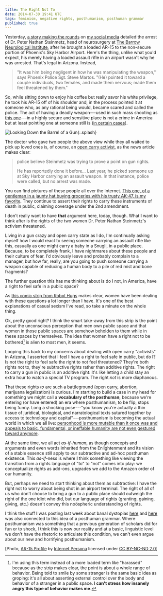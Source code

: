 ```yaml
---
title: The Right Not To
date: 2014-07-30 19:41 UTC
tags: feminism, negative rights, posthumanism, posthuman grammar
published: true
---
```


Yesterday, [a story making the rounds](http://www.azfamily.com/news/local/Tempe-man-arrested-for-bringing-laoded-gun-to-airport-268971361.html) on [my social media](http://twitter.com/oncomouse) detailed the arrest of Dr. Peter Nathan Steinmetz, head of neurosurgery at [The Barrow Neurological Institute](http://www.thebarrow.org/index.htm), after he brought a loaded AR-15 to the non-secure portion of Phoenix's Sky Harbor Airport. Here's the thing, unlike what you'd expect, his merely having a loaded assault rifle in an airport wasn't why he was arrested. That's legal in Arizona. Instead,

> "It was him being negligent in how he was manipulating the weapon," says Phoenix Police Sgt. Steve Martos. "(He) pointed it toward a couple individuals, two females, and made them nervous; made them feel threatened by them."

So, while sitting down to enjoy his coffee but really savor his white privilege, he took his AR-15 off of his shoulder and, in the process pointed it at someone who, as any rational being would, became scared and called the police. The act of having a deadly weapon---used in such mass shooting as [this one](http://en.wikipedia.org/wiki/2012_Aurora_shooting)---in a highly secure and sensitive place is not a crime in America but at least pointing one at someone still is ([in certain cases](http://en.wikipedia.org/wiki/Shooting_of_Trayvon_Martin)).

![Looking Down the Barrel of a Gun](/images/ar-15.jpg){:.splash}

The doctor who gave two people the above view while they all waited to pick up loved ones is, of course, an [open carry activist](http://www.motherjones.com/politics/2014/06/guns-target-open-carry-texas), as the news article makes clear:

> police believe Steinmetz was trying to prove a point on gun rights.
>
> He has reportedly done it before... Last year, he picked someone up at Sky Harbor carrying an assault weapon. In that instance, police were called, but no arrest was made.

You can find pictures of these people all over the Internet. [This one, of a gentleman in a jaunty hat buying groceries with his trusty AK-47, is my favorite](http://blogs.dallasobserver.com/unfairpark/KoryWatkinsGrocery.jpg). They continue to assert their rights to carry these instruments of death in public, claiming coverage under the 2nd amendment.

I don't really want to have **that** argument here, today, though. What I want to think after is the rights of the two women Dr. Peter Nathan Steinmetz's activism threatened.

Living in a gun crazy and open carry state as I do, I'm continually asking myself how I would react to seeing someone carrying an assault rifle like this, casually as one might carry a baby in a Snugli, in a public place. Because, to be completely frank, I have nightmares about these people and their culture of fear. I'd obviously leave and probably complain to a manager, but how far, really, are you going to push someone carrying a weapon capable of reducing a human body to a pile of red mist and bone fragments?

The further question this has me thinking about is do I not, in America, have a right to feel safe in a public space?

As [this comic strip from Robot Hugs](http://www.robot-hugs.com/harassment/) makes clear, women have been dealing with these questions a lot longer than I have. It's one of the best explanations of casual sexism I've read, so take a minute on the whole thing.

Ok, pretty good right? I think the smart take-away from this strip is the point about the unconscious perception that men own public space and that women in those public spaces are somehow beholden to them while in these spaces by themselves. The idea that women have a right not to be bothered[^1] is alien to most men, it seems.

Looping this back to my concerns about dealing with open carry "activists" in Arizona, I asserted that I feel I have a right to feel safe in public, but do I? Is not the right to feel safe the right to not feel threatened? They're both rights not to, they're subtractive rights rather than additive rights. The right to carry a gun in public is an additive right: it's like letting a child stay an extra hour to watch a special TV program. The right *not* is more diaphanous.

That these rights *to* are such a battleground (open carry, abortion, marijuana legalization) is curious. I'm starting to build a case in my head for something we might call a **vocabulary of the posthuman**, because we're entering (or have entered) an era where posthumanism, to be flip, stops being funny. Long a shocking pose---"you know you're actually a thin tissue of juridical, biological, and narratological texts sutured together by access to technology and capital"---posthumanism is becoming the actual world in which we all live: [personhood is more mutable than it once was and appeals to basic, fundamental, or ineffable humanity are not even gestured toward anymore](http://www.washingtonpost.com/blogs/worldviews/files/2014/07/2014-07-16T145202Z_01_GAZ40_RTRIDSP_3_PALESTINIANS-ISRAEL.jpg).

At the same time, we all act *as-if-human*, as though concepts and arguments and even words inherited from the Enlightenment and its vision of a stable essence still apply to our subtractive and ad-hoc posthuman existence. This *as-if*-ness is where I think something like viewing the transition from a rights language of "to" to "not" comes into play: we conceptualize rights as add-ons, upgrades we add to the Amazon order of our humanity. 

But, perhaps we need to start thinking about them as subtractive: I have the right not to worry about being shot in an airport terminal. The right of all of us who don't choose to bring a gun to a public place should outweigh the right of the one idiot who did, but our language of rights (granting, gaining, giving, etc.) doesn't convey this noöspheric understanding of rights.

I think the stuff I was posting last week about banal dystopias [here](/blog/2014/07/22/the-banality-of-dystopia/) and [here](/blog/2014/07/24/insect-revolution-more-banal-dystopias/) was also connected to this idea of a posthuman grammar. Where posthumanism was something that a previous generation of scholars did for fun or to shock, I think this is now our reality and at a basic, linguistic level we don't have the rhetoric to articulate this condition, we can't even argue about our new and horrifying posthumanism.

[^1]: I'm using this term instead of a more loaded term like "harassed" because as the strip makes clear, the point is about a whole range of behavior. Being told to smile by some stranger is the same basic idea as groping: it's all about asserting external control over the body and behavior of a stranger in a public space. **I can't stress how insanely angry this type of behavior makes me.**


[Photo, [AR-15 Profile](https://www.flickr.com/photos/wmode/537516004) by [Internet Persona](https://www.flickr.com/photos/wmode/) licensed under [CC BY-NC-ND 2.0](https://creativecommons.org/licenses/by-nc-nd/2.0/)]